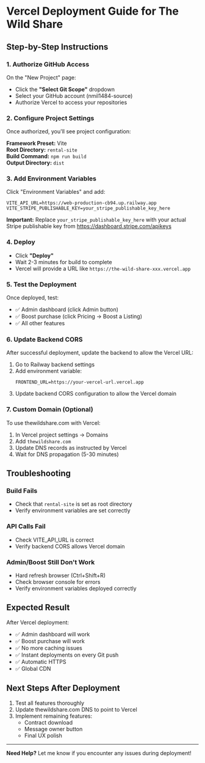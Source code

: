 # Vercel Deployment Guide for The Wild Share

## Step-by-Step Instructions

### 1. Authorize GitHub Access

On the "New Project" page:
- Click the **"Select Git Scope"** dropdown
- Select your GitHub account (nmil1484-source)
- Authorize Vercel to access your repositories

### 2. Configure Project Settings

Once authorized, you'll see project configuration:

**Framework Preset:** Vite  
**Root Directory:** `rental-site`  
**Build Command:** `npm run build`  
**Output Directory:** `dist`  

### 3. Add Environment Variables

Click "Environment Variables" and add:

```
VITE_API_URL=https://web-production-cb94.up.railway.app
VITE_STRIPE_PUBLISHABLE_KEY=your_stripe_publishable_key_here
```

**Important:** Replace `your_stripe_publishable_key_here` with your actual Stripe publishable key from https://dashboard.stripe.com/apikeys

### 4. Deploy

- Click **"Deploy"**
- Wait 2-3 minutes for build to complete
- Vercel will provide a URL like `https://the-wild-share-xxx.vercel.app`

### 5. Test the Deployment

Once deployed, test:
- ✅ Admin dashboard (click Admin button)
- ✅ Boost purchase (click Pricing → Boost a Listing)
- ✅ All other features

### 6. Update Backend CORS

After successful deployment, update the backend to allow the Vercel URL:

1. Go to Railway backend settings
2. Add environment variable:
   ```
   FRONTEND_URL=https://your-vercel-url.vercel.app
   ```
3. Update backend CORS configuration to allow the Vercel domain

### 7. Custom Domain (Optional)

To use thewildshare.com with Vercel:

1. In Vercel project settings → Domains
2. Add `thewildshare.com`
3. Update DNS records as instructed by Vercel
4. Wait for DNS propagation (5-30 minutes)

## Troubleshooting

### Build Fails
- Check that `rental-site` is set as root directory
- Verify environment variables are set correctly

### API Calls Fail
- Check VITE_API_URL is correct
- Verify backend CORS allows Vercel domain

### Admin/Boost Still Don't Work
- Hard refresh browser (Ctrl+Shift+R)
- Check browser console for errors
- Verify environment variables deployed correctly

## Expected Result

After Vercel deployment:
- ✅ Admin dashboard will work
- ✅ Boost purchase will work
- ✅ No more caching issues
- ✅ Instant deployments on every Git push
- ✅ Automatic HTTPS
- ✅ Global CDN

## Next Steps After Deployment

1. Test all features thoroughly
2. Update thewildshare.com DNS to point to Vercel
3. Implement remaining features:
   - Contract download
   - Message owner button
   - Final UX polish

---

**Need Help?** Let me know if you encounter any issues during deployment!

